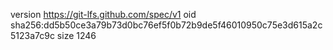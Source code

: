 version https://git-lfs.github.com/spec/v1
oid sha256:dd5b50ce3a79b73d0bc76ef5f0b72b9de5f46010950c75e3d615a2c5123a7c9c
size 1246
